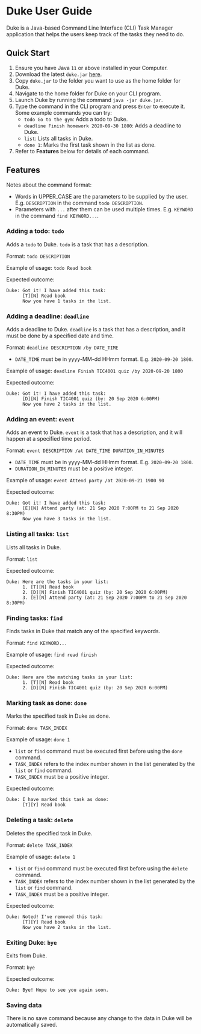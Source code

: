 # Duke User Guide
Duke is a Java-based Command Line Interface (CLI) Task Manager application
that helps the users keep track of the tasks they need to do.

## Quick Start
1. Ensure you have Java `11` or above installed in your Computer.
2. Download the latest `duke.jar` [here](https://github.com/e0260222/ip/releases).
3. Copy `duke.jar` to the folder you want to use as the home folder for Duke.
4. Navigate to the home folder for Duke on your CLI program.
5. Launch Duke by running the command `java -jar duke.jar`.
6. Type the command in the CLI program and press `Enter` to execute it.
<br>Some example commands you can try:
    - `todo Go to the gym`: Adds a todo to Duke.
    - `deadline Finish homework 2020-09-30 1800`: Adds a deadline to Duke.
    - `list`: Lists all tasks in Duke.
    - `done 1`: Marks the first task shown in the list as done.
7. Refer to **Features** below for details of each command.

## Features
Notes about the command format:
- Words in UPPER_CASE are the parameters to be supplied by the user.
E.g. `DESCRIPTION` in the command `todo DESCRIPTION`.
- Parameters with `...` after them can be used multiple times.
E.g. `KEYWORD` in the command `find KEYWORD...`.

### Adding a todo: `todo`
Adds a `todo` to Duke. `todo` is a task that has a description.

Format: `todo DESCRIPTION`

Example of usage: `todo Read book`

Expected outcome:
```
Duke: Got it! I have added this task:
      [T][N] Read book
      Now you have 1 tasks in the list.
```

### Adding a deadline: `deadline`
Adds a deadline to Duke. `deadline` is a task that has a description,
and it must be done by a specified date and time.

Format: `deadline DESCRIPTION /by DATE_TIME`
- `DATE_TIME` must be in yyyy-MM-dd HHmm  format. E.g. `2020-09-20 1800`.

Example of usage: `deadline Finish TIC4001 quiz /by 2020-09-20 1800`

Expected outcome:
```
Duke: Got it! I have added this task:
      [D][N] Finish TIC4001 quiz (by: 20 Sep 2020 6:00PM)
      Now you have 2 tasks in the list.
```

### Adding an event: `event`
Adds an event to Duke. `event` is a task that has a description,
and it will happen at a specified time period.

Format: `event DESCRIPTION /at DATE_TIME DURATION_IN_MINUTES`
- `DATE_TIME` must be in yyyy-MM-dd HHmm  format. E.g. `2020-09-20 1800`.
- `DURATION_IN_MINUTES` must be a positive integer.

Example of usage: `event Attend party /at 2020-09-21 1900 90`

Expected outcome:
```
Duke: Got it! I have added this task:
      [E][N] Attend party (at: 21 Sep 2020 7:00PM to 21 Sep 2020 8:30PM)
      Now you have 3 tasks in the list.
```

### Listing all tasks: `list`
Lists all tasks in Duke.

Format: `list`

Expected outcome:
```
Duke: Here are the tasks in your list:
      1. [T][N] Read book
      2. [D][N] Finish TIC4001 quiz (by: 20 Sep 2020 6:00PM)
      3. [E][N] Attend party (at: 21 Sep 2020 7:00PM to 21 Sep 2020 8:30PM)
```

### Finding tasks: `find`
Finds tasks in Duke that match any of the specified keywords.

Format: `find KEYWORD...`

Example of usage: `find read finish`

Expected outcome:
```
Duke: Here are the matching tasks in your list:
      1. [T][N] Read book
      2. [D][N] Finish TIC4001 quiz (by: 20 Sep 2020 6:00PM)
```

### Marking task as done: `done`
Marks the specified task in Duke as done.

Format: `done TASK_INDEX`

Example of usage: `done 1`
- `list` or `find` command must be executed first before using the `done` command.
- `TASK_INDEX` refers to the index number shown in the list generated by the `list` or `find` command.
- `TASK_INDEX` must be a positive integer.

Expected outcome:
```
Duke: I have marked this task as done:
      [T][Y] Read book
```

### Deleting a task: `delete`
Deletes the specified task in Duke.

Format: `delete TASK_INDEX`

Example of usage: `delete 1`
- `list` or `find` command must be executed first before using the `delete` command.
- `TASK_INDEX` refers to the index number shown in the list generated by the `list` or `find` command.
- `TASK_INDEX` must be a positive integer.

Expected outcome:
```
Duke: Noted! I've removed this task: 
      [T][Y] Read book
      Now you have 2 tasks in the list.
```

### Exiting Duke: `bye`
Exits from Duke.

Format: `bye`

Expected outcome:
```
Duke: Bye! Hope to see you again soon.
```

### Saving data
There is no save command because any change to the data in Duke will be automatically saved.
